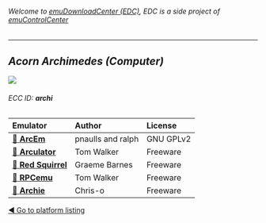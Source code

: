 ###### Welcome to [emuDownloadCenter (EDC)](https://github.com/PhoenixInteractiveNL/emuDownloadCenter/wiki/), EDC is a side project of [emuControlCenter](https://github.com/PhoenixInteractiveNL/emuControlCenter/wiki/)
***
## _Acorn Archimedes (Computer)_
![](https://raw.githubusercontent.com/wiki/PhoenixInteractiveNL/emuDownloadCenter/images_platform/ecc_archi_teaser.png)
###### ECC ID: **archi**

| Emulator   | Author      | License     |
|:-----------|:------------|:------------|
| [:file_folder: **ArcEm**](https://github.com/PhoenixInteractiveNL/emuDownloadCenter/wiki/Emulator-arcem#menu) | pnaulls and ralph | GNU GPLv2 |
| [:file_folder: **Arculator**](https://github.com/PhoenixInteractiveNL/emuDownloadCenter/wiki/Emulator-arculator#menu) | Tom Walker | Freeware |
| [:file_folder: **Red Squirrel**](https://github.com/PhoenixInteractiveNL/emuDownloadCenter/wiki/Emulator-redsquirrel#menu) | Graeme Barnes | Freeware |
| [:file_folder: **RPCemu**](https://github.com/PhoenixInteractiveNL/emuDownloadCenter/wiki/Emulator-rpcemu#menu) | Tom Walker | Freeware |
| [:file_folder: **Archie**](https://github.com/PhoenixInteractiveNL/emuDownloadCenter/wiki/Emulator-archie#menu) | Chris-o | Freeware |

[:arrow_backward: Go to platform listing](https://github.com/PhoenixInteractiveNL/emuDownloadCenter/wiki/EDC-Platform-List)
